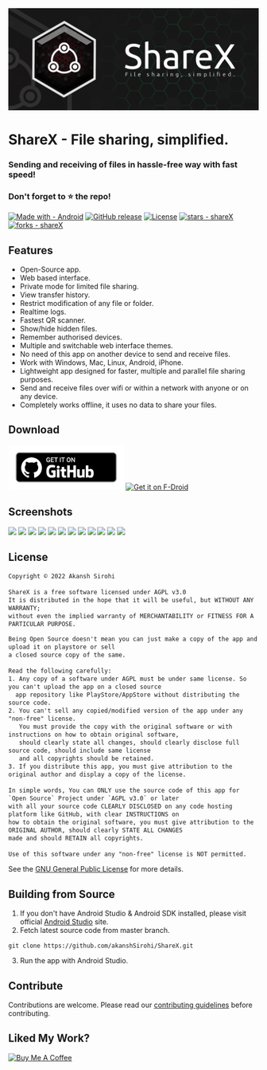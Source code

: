 <img src="images/sharex_banner.png?raw=true" alt="Client">

# ShareX - File sharing, simplified.
### Sending and receiving of files in hassle-free way with fast speed!

### Don't forget to ⭐ the repo!
[![Made with - Android](https://img.shields.io/badge/Made_with-Android-2ea44f?logo=android&logoColor=%23FFFFFF)](https://github.com/akanshSirohi/shareX)
[![GitHub release](https://img.shields.io/github/release/akanshSirohi/shareX?include_prereleases=&sort=semver&color=blue)](https://github.com/akanshSirohi/shareX/releases/)
[![License](https://img.shields.io/badge/License-AGPL--v3.0-blue)](#license)
[![stars - shareX](https://img.shields.io/github/stars/akanshSirohi/shareX?style=social)](https://github.com/akanshSirohi/shareX)
[![forks - shareX](https://img.shields.io/github/forks/akanshSirohi/shareX?style=social)](https://github.com/akanshSirohi/shareX)
<br>

## Features
- Open-Source app.
- Web based interface.
- Private mode for limited file sharing.
- View transfer history.
- Restrict modification of any file or folder.
- Realtime logs.
- Fastest QR scanner.
- Show/hide hidden files.
- Remember authorised devices.
- Multiple and switchable web interface themes.
- No need of this app on another device to send and receive files.
- Work with Windows, Mac, Linux, Android, iPhone.
- Lightweight app designed for faster, multiple and parallel file sharing purposes.
- Send and receive files over wifi or within a network with anyone or on any device.
- Completely works offline, it uses no data to share your files.

## Download
[<img src="images/get_github.png"
     alt="Download from GitHub"
     height="90">](https://github.com/akanshSirohi/ShareX/releases)
[<img src="https://fdroid.gitlab.io/artwork/badge/get-it-on.png"
     alt="Get it on F-Droid"
     height="90">](https://f-droid.org/packages/com.akansh.fileserversuit/)
     
## Screenshots
<img src="https://github.com/akanshSirohi/ShareX/blob/master/fastlane/metadata/android/en-US/images/phoneScreenshots/1.png?raw=true" width="32%"> <img src="https://github.com/akanshSirohi/ShareX/blob/master/fastlane/metadata/android/en-US/images/phoneScreenshots/2.png?raw=true" width="32%"> <img src="https://github.com/akanshSirohi/ShareX/blob/master/fastlane/metadata/android/en-US/images/phoneScreenshots/3.png?raw=true" width="32%"> <img src="https://github.com/akanshSirohi/ShareX/blob/master/fastlane/metadata/android/en-US/images/phoneScreenshots/4.png?raw=true" width="32%"> <img src="https://github.com/akanshSirohi/ShareX/blob/master/fastlane/metadata/android/en-US/images/phoneScreenshots/5.png?raw=true" width="32%"> <img src="https://github.com/akanshSirohi/ShareX/blob/master/fastlane/metadata/android/en-US/images/phoneScreenshots/6.png?raw=true" width="32%"> <img src="https://github.com/akanshSirohi/ShareX/blob/master/fastlane/metadata/android/en-US/images/phoneScreenshots/7.png?raw=true" width="32%"> <img src="https://github.com/akanshSirohi/ShareX/blob/master/fastlane/metadata/android/en-US/images/phoneScreenshots/8.png?raw=true" width="32%"> <img src="https://github.com/akanshSirohi/ShareX/blob/master/fastlane/metadata/android/en-US/images/phoneScreenshots/9.png?raw=true" width="32%"> <img src="https://github.com/akanshSirohi/ShareX/blob/master/fastlane/metadata/android/en-US/images/phoneScreenshots/10.png?raw=true" width="32%"> <img src="https://github.com/akanshSirohi/ShareX/blob/master/fastlane/metadata/android/en-US/images/phoneScreenshots/11.png?raw=true" width="32%"> <img src="https://github.com/akanshSirohi/ShareX/blob/master/fastlane/metadata/android/en-US/images/phoneScreenshots/12.png?raw=true" width="32%">

## License
```
Copyright © 2022 Akansh Sirohi

ShareX is a free software licensed under AGPL v3.0
It is distributed in the hope that it will be useful, but WITHOUT ANY WARRANTY;
without even the implied warranty of MERCHANTABILITY or FITNESS FOR A PARTICULAR PURPOSE.
```

```
Being Open Source doesn't mean you can just make a copy of the app and upload it on playstore or sell
a closed source copy of the same.

Read the following carefully:
1. Any copy of a software under AGPL must be under same license. So you can't upload the app on a closed source
  app repository like PlayStore/AppStore without distributing the source code.
2. You can't sell any copied/modified version of the app under any "non-free" license.
   You must provide the copy with the original software or with instructions on how to obtain original software,
   should clearly state all changes, should clearly disclose full source code, should include same license
   and all copyrights should be retained.
3. If you distribute this app, you must give attribution to the original author and display a copy of the license.

In simple words, You can ONLY use the source code of this app for `Open Source` Project under `AGPL v3.0` or later
with all your source code CLEARLY DISCLOSED on any code hosting platform like GitHub, with clear INSTRUCTIONS on
how to obtain the original software, you must give attribution to the ORIGINAL AUTHOR, should clearly STATE ALL CHANGES 
made and should RETAIN all copyrights.

Use of this software under any "non-free" license is NOT permitted.
```
See the [GNU General Public License](https://github.com/akanshSirohi/ShareX/blob/master/LICENSE) for more details.

## Building from Source

1. If you don't have Android Studio & Android SDK installed, please visit official [Android Studio](https://developer.android.com/studio) site.
2. Fetch latest source code from master branch.
```
git clone https://github.com/akanshSirohi/ShareX.git
```
3. Run the app with Android Studio.


## Contribute

Contributions are welcome. Please read our [contributing guidelines](https://github.com/akanshSirohi/ShareX/blob/master/CONTRIBUTING.md) before contributing.

## Liked My Work?
[<img src="https://cdn.buymeacoffee.com/buttons/v2/default-yellow.png" alt="Buy Me A Coffee" style="height: 60px !important;width: 217px !important;" >](https://www.buymeacoffee.com/akanshsirohi)
